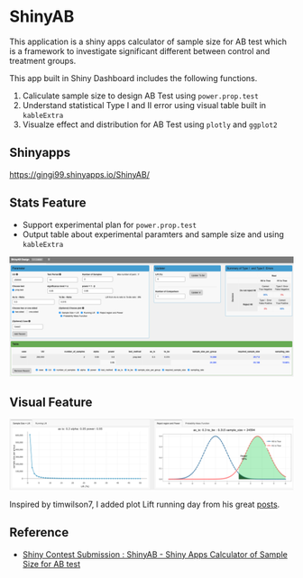 # ShinyAB

This application is a shiny apps calculator of sample size for AB test which is a framework to investigate significant different between control and treatment groups. 

This app built in Shiny Dashboard includes the following functions.
1. Caliculate sample size to design AB Test using `power.prop.test`
2. Understand statistical Type I and II error using visual table built in `kableExtra`
3. Visualze effect and distribution for AB Test using `plotly` and `ggplot2`

## Shinyapps
https://gingi99.shinyapps.io/ShinyAB/

## Stats Feature 
* Support experimental plan for `power.prop.test`
* Output table about experimental paramters and sample size and using `kableExtra`

![image](docs/top1.png)

## Visual Feature

![image](docs/top2.png)

Inspired by timwilson7, I added plot Lift running day from his great [posts](https://www.searchdiscovery.com/blog/sample-size-calculation-myth-buster-edition/).

## Reference
* [Shiny Contest Submission : ShinyAB - Shiny Apps Calculator of Sample Size for AB test](https://community.rstudio.com/t/shiny-contest-submission-shinyab-shiny-apps-calculator-of-sample-size-for-ab-test/25675)


